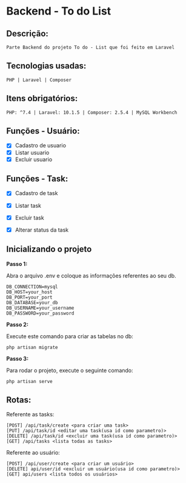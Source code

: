 # Backend - To do List

## Descrição:
```
Parte Backend do projeto To do - List que foi feito em Laravel 
```

## Tecnologias usadas: 
```
PHP | Laravel | Composer 
```

## Itens obrigatórios: 
```
PHP: ^7.4 | Laravel: 10.1.5 | Composer: 2.5.4 | MySQL Workbench
```

## Funções - Usuário:

- [x] Cadastro de usuario
- [x] Listar usuario
- [x] Excluir usuario

## Funções - Task:

- [x] Cadastro de task
- [x] Listar task
- [x] Excluir task
- [x] Alterar status da task


## Inicializando o projeto


**Passo 1:**

Abra o arquivo .env e coloque as informações referentes ao seu db.

```
DB_CONNECTION=mysql 
DB_HOST=your_host
DB_PORT=your_port
DB_DATABASE=your_db
DB_USERNAME=your_username
DB_PASSWORD=your_password 
```

**Passo 2:**

Execute este comando para criar as tabelas no db:

```
php artisan migrate
```

**Passo 3:**

Para rodar o projeto, execute o seguinte comando:

```
php artisan serve
```

## Rotas:

Referente as tasks:

```
[POST] /api/task/create <para criar uma task>
[PUT] /api/task/id <editar uma task(usa id como parametro)>
[DELETE] /api/task/id <excluir uma task(usa id como parametro)>
[GET] /api/tasks <lista todas as tasks>

```

Referente ao usuário:

```
[POST] /api/user/create <para criar um usuário>
[DELETE] api/user/id <excluir um usuário(usa id como parametro)>
[GET] api/users <lista todos os usuários>

```


